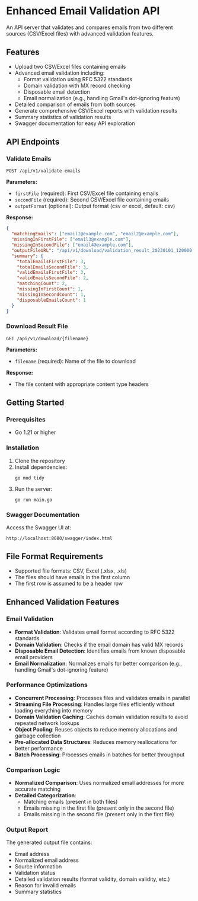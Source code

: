 # Enhanced Email Validation API

An API server that validates and compares emails from two different sources (CSV/Excel files) with advanced validation features.

## Features

- Upload two CSV/Excel files containing emails
- Advanced email validation including:
  - Format validation using RFC 5322 standards
  - Domain validation with MX record checking
  - Disposable email detection
  - Email normalization (e.g., handling Gmail's dot-ignoring feature)
- Detailed comparison of emails from both sources
- Generate comprehensive CSV/Excel reports with validation results
- Summary statistics of validation results
- Swagger documentation for easy API exploration

## API Endpoints

### Validate Emails

```
POST /api/v1/validate-emails
```

**Parameters:**
- `firstFile` (required): First CSV/Excel file containing emails
- `secondFile` (required): Second CSV/Excel file containing emails
- `outputFormat` (optional): Output format (csv or excel, default: csv)

**Response:**
```json
{
  "matchingEmails": ["email1@example.com", "email2@example.com"],
  "missingInFirstFile": ["email3@example.com"],
  "missingInSecondFile": ["email4@example.com"],
  "outputFileURL": "/api/v1/download/validation_result_20230101_120000.csv",
  "summary": {
    "totalEmailsFirstFile": 3,
    "totalEmailsSecondFile": 3,
    "validEmailsFirstFile": 3,
    "validEmailsSecondFile": 2,
    "matchingCount": 2,
    "missingInFirstCount": 1,
    "missingInSecondCount": 1,
    "disposableEmailsCount": 1
  }
}
```

### Download Result File

```
GET /api/v1/download/{filename}
```

**Parameters:**
- `filename` (required): Name of the file to download

**Response:**
- The file content with appropriate content type headers

## Getting Started

### Prerequisites

- Go 1.21 or higher

### Installation

1. Clone the repository
2. Install dependencies:
   ```
   go mod tidy
   ```
3. Run the server:
   ```
   go run main.go
   ```

### Swagger Documentation

Access the Swagger UI at:
```
http://localhost:8080/swagger/index.html
```

## File Format Requirements

- Supported file formats: CSV, Excel (.xlsx, .xls)
- The files should have emails in the first column
- The first row is assumed to be a header row

## Enhanced Validation Features

### Email Validation
- **Format Validation**: Validates email format according to RFC 5322 standards
- **Domain Validation**: Checks if the email domain has valid MX records
- **Disposable Email Detection**: Identifies emails from known disposable email providers
- **Email Normalization**: Normalizes emails for better comparison (e.g., handling Gmail's dot-ignoring feature)

### Performance Optimizations
- **Concurrent Processing**: Processes files and validates emails in parallel
- **Streaming File Processing**: Handles large files efficiently without loading everything into memory
- **Domain Validation Caching**: Caches domain validation results to avoid repeated network lookups
- **Object Pooling**: Reuses objects to reduce memory allocations and garbage collection
- **Pre-allocated Data Structures**: Reduces memory reallocations for better performance
- **Batch Processing**: Processes emails in batches for better throughput

### Comparison Logic
- **Normalized Comparison**: Uses normalized email addresses for more accurate matching
- **Detailed Categorization**:
  - Matching emails (present in both files)
  - Emails missing in the first file (present only in the second file)
  - Emails missing in the second file (present only in the first file)

### Output Report
The generated output file contains:
- Email address
- Normalized email address
- Source information
- Validation status
- Detailed validation results (format validity, domain validity, etc.)
- Reason for invalid emails
- Summary statistics

